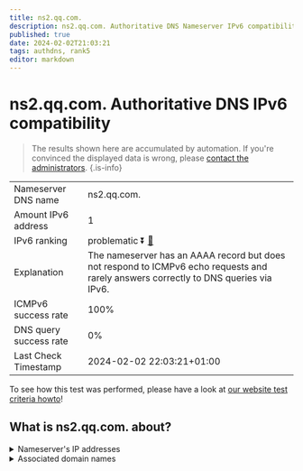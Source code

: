 ```yaml
---
title: ns2.qq.com.
description: ns2.qq.com. Authoritative DNS Nameserver IPv6 compatibility
published: true
date: 2024-02-02T21:03:21
tags: authdns, rank5
editor: markdown
---
```


# ns2.qq.com. Authoritative DNS IPv6 compatibility

> The results shown here are accumulated by automation. If you're convinced the displayed data is wrong, please [contact the administrators](/howto/chat). 
{.is-info}




|   |   |
| - | - |
| Nameserver DNS name | ns2.qq.com.
| Amount IPv6 address | 1
| IPv6 ranking | problematic :arrow_double_down: [🔗](/howto/ranking) |
| Explanation | The nameserver has an AAAA record but does not respond to ICMPv6 echo requests and rarely answers correctly to DNS queries via IPv6. |
| ICMPv6 success rate | 100%|
| DNS query success rate | 0% |
| Last Check Timestamp | 2024-02-02 22:03:21+01:00 |

To see how this test was performed, please have a look at [our website test criteria howto](/howto/testcriteria/authdns)!


## What is ns2.qq.com. about?




<details>
<summary>Nameserver's IP addresses</summary>

240e:9f:c600::8

</details>



<details>
<summary>Associated domain names</summary>

www.tencent.com

</details>
